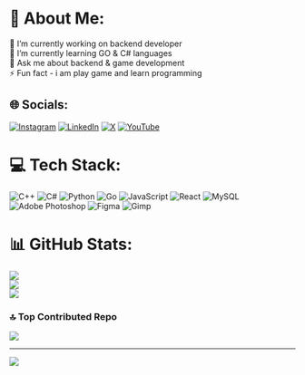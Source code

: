 # 💫 About Me:
🔭 I’m currently working on backend developer<br>🌱 I’m currently learning GO & C# languages<br>💬 Ask me about backend & game development<br>⚡ Fun fact - i am play game and learn programming


## 🌐 Socials:
[![Instagram](https://img.shields.io/badge/Instagram-%23E4405F.svg?logo=Instagram&logoColor=white)](https://instagram.com/azrilpramudia) [![LinkedIn](https://img.shields.io/badge/LinkedIn-%230077B5.svg?logo=linkedin&logoColor=white)](https://linkedin.com/in/azril-pramudia-anugrah-202a872a6) [![X](https://img.shields.io/badge/X-black.svg?logo=X&logoColor=white)](https://x.com/azrilpramudia) [![YouTube](https://img.shields.io/badge/YouTube-%23FF0000.svg?logo=YouTube&logoColor=white)](https://youtube.com/@MeowNextplay) 

# 💻 Tech Stack:
![C++](https://img.shields.io/badge/c++-%2300599C.svg?style=for-the-badge&logo=c%2B%2B&logoColor=white) ![C#](https://img.shields.io/badge/c%23-%23239120.svg?style=for-the-badge&logo=csharp&logoColor=white) ![Python](https://img.shields.io/badge/python-3670A0?style=for-the-badge&logo=python&logoColor=ffdd54) ![Go](https://img.shields.io/badge/go-%2300ADD8.svg?style=for-the-badge&logo=go&logoColor=white) ![JavaScript](https://img.shields.io/badge/javascript-%23323330.svg?style=for-the-badge&logo=javascript&logoColor=%23F7DF1E) ![React](https://img.shields.io/badge/react-%2320232a.svg?style=for-the-badge&logo=react&logoColor=%2361DAFB) ![MySQL](https://img.shields.io/badge/mysql-%2300000f.svg?style=for-the-badge&logo=mysql&logoColor=white) ![Adobe Photoshop](https://img.shields.io/badge/adobe%20photoshop-%2331A8FF.svg?style=for-the-badge&logo=adobe%20photoshop&logoColor=white) ![Figma](https://img.shields.io/badge/figma-%23F24E1E.svg?style=for-the-badge&logo=figma&logoColor=white) ![Gimp](https://img.shields.io/badge/Gimp-657D8B?style=for-the-badge&logo=gimp&logoColor=FFFFFF)
# 📊 GitHub Stats:
![](https://github-readme-stats.vercel.app/api?username=Azrilpramudia&theme=tokyonight&hide_border=false&include_all_commits=false&count_private=false)<br/>
![](https://github-readme-streak-stats.herokuapp.com/?user=Azrilpramudia&theme=tokyonight&hide_border=false)<br/>
![](https://github-readme-stats.vercel.app/api/top-langs/?username=Azrilpramudia&theme=tokyonight&hide_border=false&include_all_commits=false&count_private=false&layout=compact)

### 🔝 Top Contributed Repo
![](https://github-contributor-stats.vercel.app/api?username=Azrilpramudia&limit=5&theme=tokyonight&combine_all_yearly_contributions=true)

---
[![](https://visitcount.itsvg.in/api?id=Azrilpramudia&icon=0&color=1)](https://visitcount.itsvg.in)

<!-- Proudly created with GPRM ( https://gprm.itsvg.in ) -->
